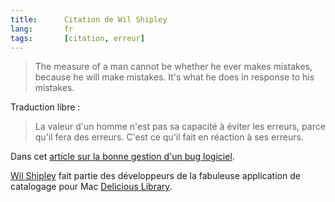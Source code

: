 ```yaml
--- 
title:      Citation de Wil Shipley 
lang:       fr 
tags:       [citation, erreur]
---
```


> The measure of a man cannot be whether he ever makes mistakes, because he will make mistakes. It's what he does in response to his mistakes.


Traduction libre :

> La valeur d'un homme n'est pas sa capacité à éviter les erreurs, parce qu'il fera des erreurs. C'est ce qu'il fait en réaction à ses erreurs.

Dans cet [article sur la bonne gestion d'un bug logiciel](http://wilshipley.com/blog/2008/07/pimp-my-code-part-15-greatest-bug-of.html).

[Wil Shipley](http://wilshipley.com/) fait partie des développeurs de la fabuleuse application de catalogage pour Mac [Delicious Library](http://www.delicious-monster.com/).
